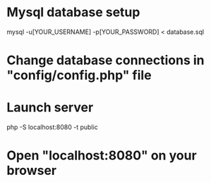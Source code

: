 # Mysql database setup
mysql -u[YOUR_USERNAME] -p[YOUR_PASSWORD] < database.sql

# Change database connections in "config/config.php" file

# Launch server
php -S localhost:8080 -t public

# Open "localhost:8080" on your browser
